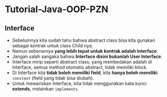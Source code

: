 # Tutorial-Java-OOP-PZN
## Interface
* Sebelumnya kita sudah tahu bahwa abstract class bisa kita gunakan sebagai kontrak untuk class Child nya.
* Namun sebenarnya **yang lebih tepat untuk kontrak adalah Interface**.
* Jangan salah sangaka bahwa **Interface disini bukanlah User Interface**.
* Interface mirip seperti abstract class, yang membedakan adalah di Interface, semua method otomatis abstract, tidak memiliki block.
* Di Interface kita **tidak boleh memiliki field**, kita **hanya boleh memiliki** `constant` (field yang tidak bisa diubah).
* Untuk mewariskan Interface, kita tidak menggunakan kata kunci **extends**, melainkan `implements`.